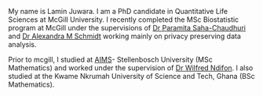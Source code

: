 My name is Lamin Juwara. I am a PhD candidate in Quantitative Life Sciences at McGill University. I recently completed the MSc Biostatistic program at McGill under the supervisions of  [Dr Paramita Saha-Chaudhuri](https://sites.google.com/site/paramitasaharesearch/) and [Dr Alexandra M Schmidt](http://alex-schmidt.research.mcgill.ca/) working mainly on privacy preserving data analysis. 

Prior to mcgill, I studied at [AIMS](https://www.aims.ac.za/en/home)- Stellenbosch University (MSc Mathematics) and worked under the supervision of [Dr Wilfred Ndifon](https://scholar.google.com/citations?user=T7leliwAAAAJ&hl=en). I also studied at the Kwame Nkrumah University of Science and Tech, Ghana (BSc Mathematics).